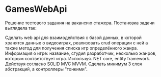 # GamesWebApi  
Решение тестового задания на вакансию стажера. Постановка задачи выглядела так:  

Сделать web api для взаимодействия с базой данных, в которой хранятся данные о видеоиграх, реализовать crud операции с ней а также метод для получения списка игр определённого жанра.
Информация о игре: название, студия разработчик, несколько жанров, которым соответствует игра.
Используя. NET core, entity framework.
Действуя согласно SOLID MVC MVVM.
Сделать минимум 3 слоя абстракций, а контроллеры "тонкими".
